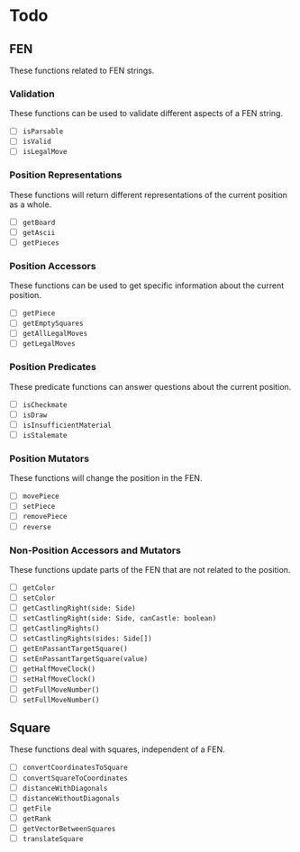 # Todo

## FEN

These functions related to FEN strings.

### Validation

These functions can be used to validate different aspects of a FEN string.

- [ ] `isParsable`
- [ ] `isValid`
- [ ] `isLegalMove`

### Position Representations

These functions will return different representations of the current position as a whole.

- [ ] `getBoard`
- [ ] `getAscii`
- [ ] `getPieces`

### Position Accessors

These functions can be used to get specific information about the current position.

- [ ] `getPiece`
- [ ] `getEmptySquares`
- [ ] `getAllLegalMoves`
- [ ] `getLegalMoves`

### Position Predicates

These predicate functions can answer questions about the current position.

- [ ] `isCheckmate`
- [ ] `isDraw`
- [ ] `isInsufficientMaterial`
- [ ] `isStalemate`

### Position Mutators

These functions will change the position in the FEN.

- [ ] `movePiece`
- [ ] `setPiece`
- [ ] `removePiece`
- [ ] `reverse`

### Non-Position Accessors and Mutators

These functions update parts of the FEN that are not related to the position.

- [ ] `getColor`
- [ ] `setColor`
- [ ] `getCastlingRight(side: Side)`
- [ ] `setCastlingRight(side: Side, canCastle: boolean)`
- [ ] `getCastlingRights()`
- [ ] `setCastlingRights(sides: Side[])`
- [ ] `getEnPassantTargetSquare()`
- [ ] `setEnPassantTargetSquare(value)`
- [ ] `getHalfMoveClock()`
- [ ] `setHalfMoveClock()`
- [ ] `getFullMoveNumber()`
- [ ] `setFullMoveNumber()`

## Square

These functions deal with squares, independent of a FEN.

- [ ] `convertCoordinatesToSquare`
- [ ] `convertSquareToCoordinates`
- [ ] `distanceWithDiagonals`
- [ ] `distanceWithoutDiagonals`
- [ ] `getFile`
- [ ] `getRank`
- [ ] `getVectorBetweenSquares`
- [ ] `translateSquare`
